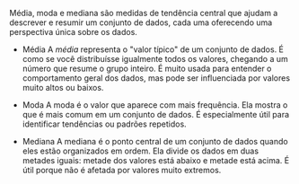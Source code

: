 Média, moda e mediana são medidas de tendência central que ajudam a descrever e resumir um conjunto de dados, 
cada uma oferecendo uma perspectiva única sobre os dados.


- Média
    A *média* representa o "valor típico" de um conjunto de dados. É como se você distribuísse igualmente todos os valores, 
    chegando a um número que resume o grupo inteiro. É muito usada para entender o comportamento geral dos dados, 
    mas pode ser influenciada por valores muito altos ou baixos.

- Moda
    A moda é o valor que aparece com mais frequência. Ela mostra o que é mais comum em um conjunto de dados.
    É especialmente útil para identificar tendências ou padrões repetidos.

- Mediana
    A mediana é o ponto central de um conjunto de dados quando eles estão organizados em ordem.
    Ela divide os dados em duas metades iguais: metade dos valores está abaixo e metade está acima.
    É útil porque não é afetada por valores muito extremos.

